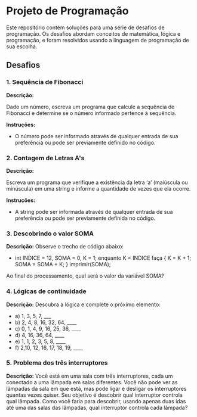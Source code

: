 # Projeto de Programação

Este repositório contém soluções para uma série de desafios de programação. Os desafios abordam conceitos de matemática, lógica e programação, e foram resolvidos usando a linguagem de programação de sua escolha.

## Desafios

### 1. Sequência de Fibonacci

**Descrição:**

Dado um número, escreva um programa que calcule a sequência de Fibonacci e determine se o número informado pertence à sequência.

**Instruções:**

- O número pode ser informado através de qualquer entrada de sua preferência ou pode ser previamente definido no código.

### 2. Contagem de Letras A's

**Descrição:**

Escreva um programa que verifique a existência da letra ‘a’ (maiúscula ou minúscula) em uma string e informe a quantidade de vezes que ela ocorre.

**Instruções:**

- A string pode ser informada através de qualquer entrada de sua preferência ou pode ser previamente definida no código.

### 3. Descobrindo o valor SOMA

**Descrição:**
Observe o trecho de código abaixo: 
- int INDICE = 12, SOMA = 0, K = 1; enquanto K < INDICE faça { K = K + 1; SOMA = SOMA + K; } imprimir(SOMA);

Ao final do processamento, qual será o valor da variável SOMA?

### 4. Lógicas de continuidade

**Descrição:**
Descubra a lógica e complete o próximo elemento:
-    a) 1, 3, 5, 7, ___
-    b) 2, 4, 8, 16, 32, 64, ____
-    c) 0, 1, 4, 9, 16, 25, 36, ____
-    d) 4, 16, 36, 64, ____
-    e) 1, 1, 2, 3, 5, 8, ____
-    f) 2,10, 12, 16, 17, 18, 19, ____

### 5. Problema dos três interruptores

**Descrição:**
Você está em uma sala com três interruptores, cada um conectado a uma lâmpada em salas diferentes. Você não pode ver as lâmpadas da sala em que está, mas pode ligar e desligar os interruptores quantas vezes quiser. Seu objetivo é descobrir qual interruptor controla qual lâmpada. Como você faria para descobrir, usando apenas duas idas até uma das salas das lâmpadas, qual interruptor controla cada lâmpada?  
